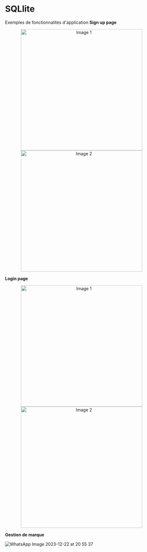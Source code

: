 # SQLlite
Exemples de fonctionnalités d'application 
**Sign up page**
<p align="center">
  <img src="https://github.com/karimaZr/SQLlite/assets/128175856/ece723b6-c6c0-4c9b-9d0b-f6b9325d2dc7" alt="Image 1" width="400"/>
  <img src="https://github.com/karimaZr/SQLlite/assets/128175856/433784db-53e5-485f-a9a9-d536d7e5c05b" alt="Image 2" width="400"/>
</p>

**Login page**
<p align="center">
  <img src="https://github.com/karimaZr/SQLlite/assets/128175856/9f45769c-28bf-4d8e-923e-66e6bd8bd71c" alt="Image 1" width="400"/>
  <img src="https://github.com/karimaZr/SQLlite/assets/128175856/8e59a31e-dde9-4b94-b655-ee5455723e18" alt="Image 2" width="400"/>
</p>

**Gestion de marque**

![WhatsApp Image 2023-12-22 at 20 55 37](https://github.com/karimaZr/SQLlite/assets/128175856/07a3f0c4-b289-4f2b-8b35-7f2b70387b2e)

 

